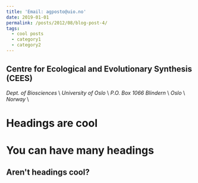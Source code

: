 ```yaml
---
title: 'Email: agposto@uio.no'
date: 2019-01-01
permalink: /posts/2012/08/blog-post-4/
tags:
  - cool posts
  - category1
  - category2
---
```


Centre for Ecological and Evolutionary Synthesis (CEES)
------
_Dept. of Biosciences_ \\
_University of Oslo_ \\
_P.O. Box 1066 Blindern_ \\
_Oslo_ \\
_Norway_ \\


Headings are cool
======

You can have many headings
======

Aren't headings cool?
------
